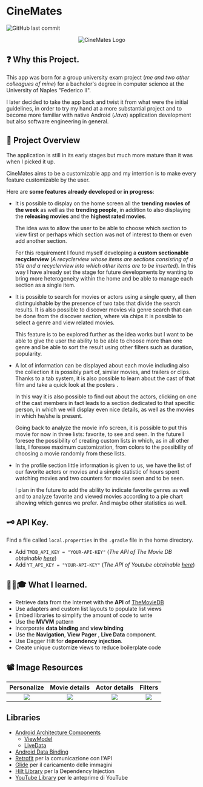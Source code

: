 
# CineMates
![GitHub last commit](https://img.shields.io/github/last-commit/Indisparte/CineMates?style=for-the-badge)

<p align="center">
  <img src="https://github.com/Indisparte/CineMates/blob/main/assets/logo.png?raw=true" alt="CineMates Logo"/>
</p>

## ❓ Why this Project.

This app was born for a group university exam project (*me and two other colleagues of mine*) for a bachelor's degree in computer science at the University of Naples "Federico II". 

I later decided to take the app back and twist it from what were the initial guidelines, in order to try my hand at a more substantial project and to become more familiar with native Android (*Java*) application development but also software engineering in general.


## 🔎 Project Overview
The application is still in its early stages but much more mature than it was when I picked it up. 

CineMates aims to be a customizable app and my intention is to make every feature customizable by the user.

Here are **some features already developed or in progress**:
- It is possible to display on the home screen all the **trending movies of the week** as well as the **trending people**, in addition to also displaying the **releasing movies** and the **highest rated movies**. 

    The idea was to allow the user to be able to choose which section to view first or perhaps which section was not of interest to them or even add another section. 

    For this requirement I found myself developing a **custom sectionable recyclerview** (*A recyclerview whose items are sections consisting of a title and a recyclerview into which other items are to be inserted*). In this way I have already set the stage for future developments by wanting to bring more heterogeneity within the home and be able to manage each section as a single item.

- It is possible to search for movies or actors using a single query, all then distinguishable by the presence of two tabs that divide the search results.
    It is also possible to discover movies via genre search that can be done from the discover section, where via chips it is possible to select a genre and view related movies. 
    
    This feature is to be explored further as the idea works but I want to be able to give the user the ability to be able to choose more than one genre and be able to sort the result using other filters such as duration, popularity.

- A lot of information can be displayed about each movie including also the collection it is possibly part of, similar movies, and trailers or clips. Thanks to a tab system, it is also possible to learn about the cast of that film and take a quick look at the posters .

    In this way it is also possible to find out about the actors, clicking on one of the cast members in fact leads to a section dedicated to that specific person, in which we will display even nice details, as well as the movies in which he/she is present.

    Going back to analyze the movie info screen, it is possible to put this movie for now in three lists: favorite, to see and seen. In the future I foresee the possibility of creating custom lists in which, as in all other lists, I foresee maximum customization, from colors to the possibility of choosing a movie randomly from these lists.

- In the profile section little information is given to us, we have the list of our favorite actors or movies and a simple statistic of hours spent watching movies and two counters for movies seen and to be seen.

    I plan in the future to add the ability to indicate favorite genres as well and to analyze favorite and viewed movies according to a pie chart showing which genres we prefer. And maybe other statistics as well.


## 🗝 API Key.
Find a file called `local.properties` in the `.gradle` file in the home directory.

- Add `TMDB_API_KEY = "YOUR-API-KEY"` (*The API of The Movie DB obtainable [here](https://www.themoviedb.org/?language=en)*)
- Add `YT_API_KEY = "YOUR-API-KEY"` (*The API of Youtube obtainable [here](https://console.cloud.google.com/apis/dashboard)*)

## 👨🏽🎓 What I learned.
- Retrieve data from the Internet with the **API** of [TheMovieDB](https://developers.themoviedb.org/3/getting-started)
- Use adapters and custom list layouts to populate list views
- Embed libraries to simplify the amount of code to write
- Use the **MVVM** pattern
- Incorporate **data binding** and **view binding**
- Use the **Navigation**, **View Pager** , **Live Data** component.
- Use Dagger Hilt for **dependency injection**.
- Create unique customize views to reduce boilerplate code

## 📽 Image Resources

**Personalize** | **Movie details** | **Actor details** | **Filters** |
:-----------------------------:|:---------------------:|:-----------------------------:|:-----------------------------:
![](https://github.com/Indisparte/CineMates/blob/main/assets/Gif/personalization.gif) | ![](https://github.com/Indisparte/CineMates/blob/main/assets/Gif/movie_details.gif) | ![](https://github.com/Indisparte/CineMates/blob/main/assets/Gif/actor_details.gif) | ![](https://github.com/Indisparte/CineMates/blob/main/assets/Gif/filterable.gif) 

## Libraries
- [Android Architecture Components](https://developer.android.com/topic/libraries/architecture/) 
    * [ViewModel](https://developer.android.com/topic/libraries/architecture/viewmodel)
    * [LiveData](https://developer.android.com/topic/libraries/architecture/livedata)
- [Android Data Binding](https://developer.android.com/topic/libraries/data-binding/)
- [Retrofit](http://square.github.io/retrofit/) per la comunicazione con l'API
- [Glide](https://github.com/bumptech/glide) per il caricamento delle immagini
- [Hilt Library](https://developer.android.com/training/dependency-injection/hilt-android) per la Dependency Injection
- [YouTube Library](https://developers.google.com/youtube/android/player) per le anteprime di YouTube 

